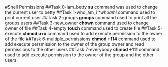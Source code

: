 #Shell Permissions
##Task 0-iam_betty
**su** command was used to change the current user to betty
##Task 1-who_am_i
**whoami* command used to print current user
##Task 2-groups
**groups** command used to print all the groups users
##Task 3-new_owner
**chown** command used to change owner of file
##Task 4-empty
**touch** command used to create file
##Task 5-execute
**chmod u+x** command used to add execute permission to the owner of the file
##Task 6-multiple_permissions
**chmod +114** command used to add execute persmission to the owner of the group owner and read permissions to the other users
##Task 7-everybody
**chmod +111** command used to add execute permission to the owner of the group and the other users
